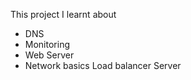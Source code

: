 This project I learnt about 
+ DNS  
+ Monitoring 
+ Web Server  
+ Network basics Load balancer  Server
